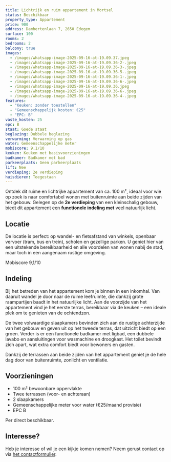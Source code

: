 ```yaml
---
title: Lichtrijk en ruim appartement in Mortsel
status: Beschikbaar
property_type: Appartement
price: 900
address: Damhertenlaan 7, 2650 Edegem
surface: 100
rooms: 2
bedrooms: 2
balcony: true
images:
  - /images/whatsapp-image-2025-09-16-at-19.09.37.jpeg
  - /images/whatsapp-image-2025-09-16-at-19.09.36-2-.jpeg
  - /images/whatsapp-image-2025-09-16-at-19.09.36-3-.jpeg
  - /images/whatsapp-image-2025-09-16-at-19.09.36-5-.jpeg
  - /images/whatsapp-image-2025-09-16-at-19.09.36-1-.jpeg
  - /images/whatsapp-image-2025-09-16-at-19.09.36-6-.jpeg
  - /images/whatsapp-image-2025-09-16-at-19.09.36.jpeg
  - /images/whatsapp-image-2025-09-16-at-19.09.36-6-.jpeg
  - /images/whatsapp-image-2025-09-16-at-19.09.36-4-.jpeg
features:
  - "Keuken: zonder toestellen"
  - "Gemeenschappelijk kosten: €25"
  - "EPC: B"
vaste_kosten: 25
epc: B
staat: Goede staat
beglazing: Dubbele beglazing
verwarming: Verwarming op gas
water: Gemeenschappelijke meter
mobiscore: 9,1/10
keuken: Keuken met basisvoorzieningen
badkamer: Badkamer met bad
parkeerplaats: Geen parkeerplaats
lift: Nee
verdieping: 2e verdieping
huisdieren: Toegestaan
---
```

Ontdek dit ruime en lichtrijke appartement van ca. 100 m², ideaal voor wie op zoek is naar comfortabel wonen met buitenruimte aan beide zijden van het gebouw. Gelegen op de **2e verdieping** van een kleinschalig gebouw, biedt dit appartement een **functionele indeling met** veel natuurlijk licht. 

## Locatie

De locatie is perfect: op wandel- en fietsafstand van winkels, openbaar vervoer (tram, bus en trein), scholen en gezellige parken. U geniet hier van een uitstekende bereikbaarheid en alle voordelen van wonen nabij de stad, maar toch in een aangenaam rustige omgeving. 

Mobiscore 9,1/10 

## Indeling

Bij het betreden van het appartement kom je binnen in een inkomhal. Van daaruit wandel je door naar de ruime leefruimte, die dankzij grote raampartijen baadt in het natuurlijke licht. Aan de voorzijde van het appartement vind je het eerste terras, bereikbaar via de keuken – een ideale plek om te genieten van de ochtendzon.

De twee volwaardige slaapkamers bevinden zich aan de rustige achterzijde van het gebouw en geven uit op het tweede terras, dat uitzicht biedt op een groen. Verder is er een functionele badkamer met ligbad, een dubbele lavabo en aansluitingen voor wasmachine en droogkast. Het toilet bevindt zich apart, wat extra comfort biedt voor bewoners en gasten.

Dankzij de terrassen aan beide zijden van het appartement geniet je de hele dag door van buitenruimte, zonlicht en ventilatie.

## Voorzieningen

* 100 m² bewoonbare oppervlakte
* Twee terrassen (voor- en achteraan)
* 2 slaapkamers
* Gemeenschappelijke meter voor water (€25/maand provisie) 
* EPC B

Per direct beschikbaar.

## Interesse? 

Heb je interesse of wil je een kijkje komen nemen? Neem gerust contact op via [het contactformulier](https://xandria-bv.web.app/contact/).

